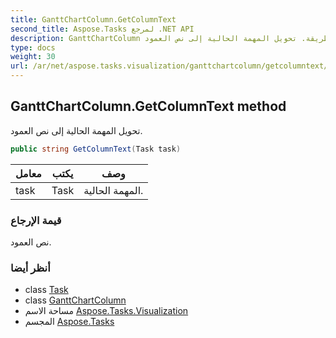 ```yaml
---
title: GanttChartColumn.GetColumnText
second_title: Aspose.Tasks لمرجع .NET API
description: GanttChartColumn طريقة. تحويل المهمة الحالية إلى نص العمود.
type: docs
weight: 30
url: /ar/net/aspose.tasks.visualization/ganttchartcolumn/getcolumntext/
---
```

## GanttChartColumn.GetColumnText method

تحويل المهمة الحالية إلى نص العمود.

```csharp
public string GetColumnText(Task task)
```

| معامل | يكتب | وصف |
| --- | --- | --- |
| task | Task | المهمة الحالية. |

### قيمة الإرجاع

نص العمود.

### أنظر أيضا

* class [Task](../../../aspose.tasks/task/)
* class [GanttChartColumn](../)
* مساحة الاسم [Aspose.Tasks.Visualization](../../ganttchartcolumn/)
* المجسم [Aspose.Tasks](../../../)


